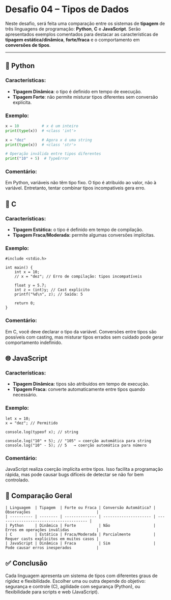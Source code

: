 # Desafio 04 – Tipos de Dados

Neste desafio, será feita uma comparação entre os sistemas de **tipagem** de três linguagens de programação: **Python**, **C** e **JavaScript**. Serão apresentados exemplos comentados para destacar as características de **tipagem estática/dinâmica**, **forte/fraca** e o comportamento em **conversões de tipos**.

---

## 🐍 Python

### Características:
- **Tipagem Dinâmica**: o tipo é definido em tempo de execução.
- **Tipagem Forte**: não permite misturar tipos diferentes sem conversão explícita.

### Exemplo:

```python
x = 10          # x é um inteiro
print(type(x))  # <class 'int'>

x = "dez"       # Agora x é uma string
print(type(x))  # <class 'str'>

# Operação inválida entre tipos diferentes
print("10" + 5)  # TypeError
```
### Comentário:
Em Python, variáveis não têm tipo fixo. O tipo é atribuído ao valor, não à variável. Entretanto, tentar combinar tipos incompatíveis gera erro.
## 🧱 C
### Características:
- **Tipagem Estática:** o tipo é definido em tempo de compilação.
- **Tipagem Fraca/Moderada:** permite algumas conversões implícitas.

### Exemplo:
```
#include <stdio.h>

int main() {
    int x = 10;
    // x = "dez"; // Erro de compilação: tipos incompatíveis

    float y = 5.7;
    int z = (int)y; // Cast explícito
    printf("%d\n", z); // Saída: 5

    return 0;
}
```

### Comentário:
Em C, você deve declarar o tipo da variável. Conversões entre tipos são possíveis com casting, mas misturar tipos errados sem cuidado pode gerar comportamento indefinido.

## 🌐 JavaScript
### Características:
- **Tipagem Dinâmica:** tipos são atribuídos em tempo de execução.
- **Tipagem Fraca:** converte automaticamente entre tipos quando necessário.

### Exemplo:
```
let x = 10;
x = "dez"; // Permitido

console.log(typeof x); // string

console.log("10" + 5); // "105" → coerção automática para string
console.log("10" - 5); // 5   → coerção automática para número
```
### Comentário:
JavaScript realiza coerção implícita entre tipos. Isso facilita a programação rápida, mas pode causar bugs difíceis de detectar se não for bem controlado.

## 📝 Comparação Geral
```
| Linguagem  | Tipagem  | Forte ou Fraca | Conversão Automática? | Observações                             |
| ---------- | -------- | -------------- | --------------------- | --------------------------------------- |
| Python     | Dinâmica | Forte          | Não                   | Erros em operações inválidas            |
| C          | Estática | Fraca/Moderada | Parcialmente          | Requer casts explícitos em muitos casos |
| JavaScript | Dinâmica | Fraca          | Sim                   | Pode causar erros inesperados           |
```
## ✅ Conclusão
Cada linguagem apresenta um sistema de tipos com diferentes graus de rigidez e flexibilidade. Escolher uma ou outra depende do objetivo: segurança e controle (C), agilidade com segurança (Python), ou flexibilidade para scripts e web (JavaScript).
